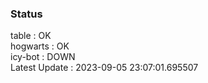### Status


table : OK  
hogwarts : OK  
icy-bot : DOWN  
Latest Update : 2023-09-05 23:07:01.695507
